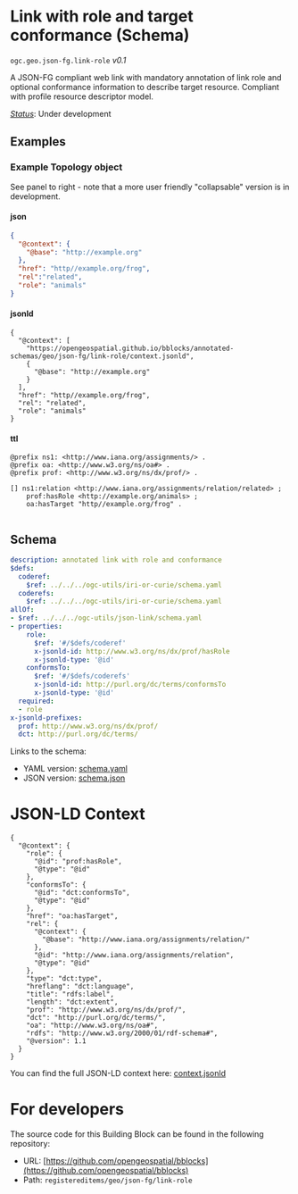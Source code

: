 
# Link with role and target conformance (Schema)

`ogc.geo.json-fg.link-role` *v0.1*

A JSON-FG compliant web link with mandatory annotation of link role and optional conformance information to describe target resource. Compliant with profile resource descriptor model.

[*Status*](http://www.opengis.net/def/status): Under development

## Examples

### Example Topology object
See panel to right - note that a more user friendly "collapsable" version is in development. 
#### json
```json
{
  "@context": {
    "@base": "http://example.org"
  },
  "href": "http//example.org/frog",
  "rel":"related",
  "role": "animals"
}
```

#### jsonld
```jsonld
{
  "@context": [
    "https://opengeospatial.github.io/bblocks/annotated-schemas/geo/json-fg/link-role/context.jsonld",
    {
      "@base": "http://example.org"
    }
  ],
  "href": "http//example.org/frog",
  "rel": "related",
  "role": "animals"
}
```

#### ttl
```ttl
@prefix ns1: <http://www.iana.org/assignments/> .
@prefix oa: <http://www.w3.org/ns/oa#> .
@prefix prof: <http://www.w3.org/ns/dx/prof/> .

[] ns1:relation <http://www.iana.org/assignments/relation/related> ;
    prof:hasRole <http://example.org/animals> ;
    oa:hasTarget "http//example.org/frog" .


```

## Schema

```yaml
description: annotated link with role and conformance
$defs:
  coderef:
    $ref: ../../../ogc-utils/iri-or-curie/schema.yaml
  coderefs:
    $ref: ../../../ogc-utils/iri-or-curie/schema.yaml
allOf:
- $ref: ../../../ogc-utils/json-link/schema.yaml
- properties:
    role:
      $ref: '#/$defs/coderef'
      x-jsonld-id: http://www.w3.org/ns/dx/prof/hasRole
      x-jsonld-type: '@id'
    conformsTo:
      $ref: '#/$defs/coderefs'
      x-jsonld-id: http://purl.org/dc/terms/conformsTo
      x-jsonld-type: '@id'
  required:
  - role
x-jsonld-prefixes:
  prof: http://www.w3.org/ns/dx/prof/
  dct: http://purl.org/dc/terms/

```

Links to the schema:

* YAML version: [schema.yaml](https://opengeospatial.github.io/bblocks/annotated-schemas/geo/json-fg/link-role/schema.json)
* JSON version: [schema.json](https://opengeospatial.github.io/bblocks/annotated-schemas/geo/json-fg/link-role/schema.yaml)


# JSON-LD Context

```jsonld
{
  "@context": {
    "role": {
      "@id": "prof:hasRole",
      "@type": "@id"
    },
    "conformsTo": {
      "@id": "dct:conformsTo",
      "@type": "@id"
    },
    "href": "oa:hasTarget",
    "rel": {
      "@context": {
        "@base": "http://www.iana.org/assignments/relation/"
      },
      "@id": "http://www.iana.org/assignments/relation",
      "@type": "@id"
    },
    "type": "dct:type",
    "hreflang": "dct:language",
    "title": "rdfs:label",
    "length": "dct:extent",
    "prof": "http://www.w3.org/ns/dx/prof/",
    "dct": "http://purl.org/dc/terms/",
    "oa": "http://www.w3.org/ns/oa#",
    "rdfs": "http://www.w3.org/2000/01/rdf-schema#",
    "@version": 1.1
  }
}
```

You can find the full JSON-LD context here:
[context.jsonld](https://opengeospatial.github.io/bblocks/annotated-schemas/geo/json-fg/link-role/context.jsonld)


# For developers

The source code for this Building Block can be found in the following repository:

* URL: [https://github.com/opengeospatial/bblocks](https://github.com/opengeospatial/bblocks)
* Path: `registereditems/geo/json-fg/link-role`

